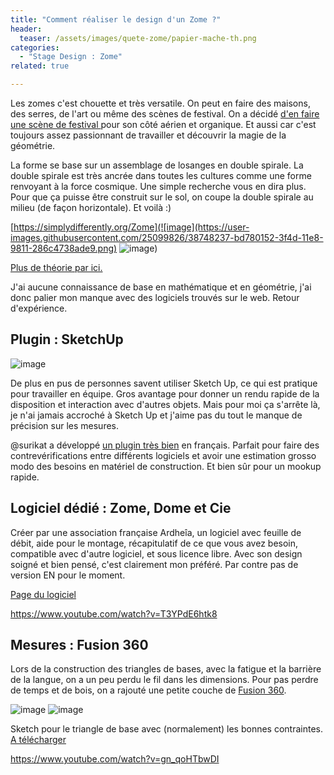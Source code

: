 ```yaml
---
title: "Comment réaliser le design d'un Zome ?"
header:
  teaser: /assets/images/quete-zome/papier-mache-th.png
categories:
  - "Stage Design : Zome"
related: true

--- 
```


Les zomes c'est chouette et très versatile. On peut en faire des maisons, des serres, de l'art ou même des scènes de festival. On a décidé [d'en faire une scène de festival ](https://zuperninja.github.io/blog/portfolio/quete-zome/)pour son côté aérien et organique. Et aussi car c'est toujours assez passionnant de travailler et découvrir la magie de la géométrie.

La forme se base sur un assemblage de losanges en double spirale. La double spirale est très ancrée dans toutes les cultures comme une forme renvoyant à la force cosmique. Une simple recherche vous en dira plus. Pour que ça puisse être construit sur le sol, on coupe la double spirale au milieu (de façon horizontale).  Et voilà :) 

[https://simplydifferently.org/Zome](![image](https://user-images.githubusercontent.com/25099826/38748237-bd780152-3f4d-11e8-9811-286c4738ade9.png)
![image](https://user-images.githubusercontent.com/25099826/38748247-c5b89304-3f4d-11e8-9fbe-02b1067bc3e2.png))


[Plus de théorie par ici.](http://archilibre.org/ateliers/ennea/ennea.html)

J'ai aucune connaissance de base en mathématique et en géométrie, j'ai donc palier mon manque avec des logiciels trouvés sur le web. Retour d'expérience.


## Plugin : SketchUp


![image](https://user-images.githubusercontent.com/25099826/34670740-3aa856f2-f4aa-11e7-9066-e03c92103ecc.png)

De plus en pus de personnes savent utiliser Sketch Up, ce qui est pratique pour travailler en équipe. 
Gros avantage pour donner un rendu rapide de la disposition et interaction avec d'autres objets. Mais pour moi ça s'arrête là, je n'ai jamais accroché à Sketch Up et j'aime pas du tout le manque de précision sur les mesures.

@surikat a développé [un plugin très bien](https://github.com/takion/zome-polar-rhombizonohedron) en français. Parfait pour faire des contrevérifications entre différents logiciels et avoir une estimation grosso modo des besoins en matériel de construction. Et bien sûr pour un mookup rapide.

## Logiciel dédié : Zome, Dome et Cie

Créer par une association française Ardheîa, un logiciel avec feuille de débit, aide pour le montage, récapitulatif de ce que vous avez besoin, compatible avec d'autre logiciel, et sous licence libre. Avec son design soigné et bien pensé, c'est clairement mon préféré. Par contre pas de version EN pour le moment. 

[Page du logiciel](http://www.ardheia.fr/ardheia/index.php/ressources/zome-dome-et-cie)

https://www.youtube.com/watch?v=T3YPdE6htk8

## Mesures : Fusion 360

Lors de la construction des triangles de bases, avec la fatigue et la barrière de la langue, on a un peu perdu le fil dans les dimensions. Pour pas perdre de temps et de bois, on a rajouté une petite couche de [Fusion 360](https://www.autodesk.com/products/fusion-360/students-teachers-educators). 

![image](https://user-images.githubusercontent.com/25099826/35311415-fb4506c2-00e8-11e8-8abd-b2233188a94d.png)
![image](https://user-images.githubusercontent.com/25099826/35311436-17358d8e-00e9-11e8-9f3e-5c118812def1.png)


Sketch pour le triangle de base avec (normalement) les bonnes contraintes. [A télécharger](http://a360.co/2n4Rpi0)

https://www.youtube.com/watch?v=gn_qoHTbwDI
